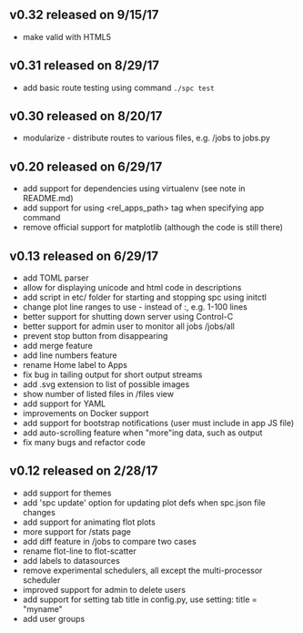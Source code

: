 v0.32 released on 9/15/17
-------------------------
* make valid with HTML5

v0.31 released on 8/29/17
-------------------------
* add basic route testing using command `./spc test` 

v0.30 released on 8/20/17
-------------------------
* modularize - distribute routes to various files, e.g. /jobs to jobs.py

v0.20 released on 6/29/17
-------------------------
* add support for dependencies using virtualenv (see note in README.md)
* add support for using <rel_apps_path> tag when specifying app command
* remove official support for matplotlib (although the code is still there)

v0.13 released on 6/29/17
-------------------------
* add TOML parser
* allow for displaying unicode and html code in descriptions
* add script in etc/ folder for starting and stopping spc using initctl
* change plot line ranges to use - instead of :, e.g. 1-100 lines
* better support for shutting down server using Control-C
* better support for admin user to monitor all jobs /jobs/all
* prevent stop button from disappearing
* add merge feature
* add line numbers feature
* rename Home label to Apps
* fix bug in tailing output for short output streams
* add .svg extension to list of possible images
* show number of listed files in /files view
* add support for YAML
* improvements on Docker support
* add support for bootstrap notifications (user must include in app JS file)
* add auto-scrolling feature when "more"ing data, such as output
* fix many bugs and refactor code


v0.12 released on 2/28/17
-------------------------
* add support for themes
* add 'spc update' option for updating plot defs when spc.json file changes
* add support for animating flot plots
* more support for /stats page
* add diff feature in /jobs to compare two cases 
* rename flot-line to flot-scatter
* add labels to datasources
* remove experimental schedulers, all except the multi-processor scheduler
* improved support for admin to delete users
* add support for setting tab title in config.py, use setting: title = "myname"
* add user groups
